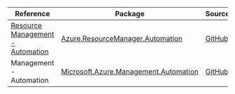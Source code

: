 | Reference | Package | Source |
|---|---|---|
|[Resource Management - Automation](resourcemanager.automation-readme.md)|[Azure.ResourceManager.Automation](https://www.nuget.org/packages/Azure.ResourceManager.Automation)|[GitHub](https://github.com/Azure/azure-sdk-for-net/blob/main/sdk/automation/Azure.ResourceManager.Automation)|
|Management - Automation|[Microsoft.Azure.Management.Automation](https://www.nuget.org/packages/Microsoft.Azure.Management.Automation)|[GitHub](https://github.com/Azure/azure-sdk-for-net)|
